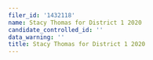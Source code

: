```yaml
---
filer_id: '1432118'
name: Stacy Thomas for District 1 2020
candidate_controlled_id: ''
data_warning: ''
title: Stacy Thomas for District 1 2020
---
```

